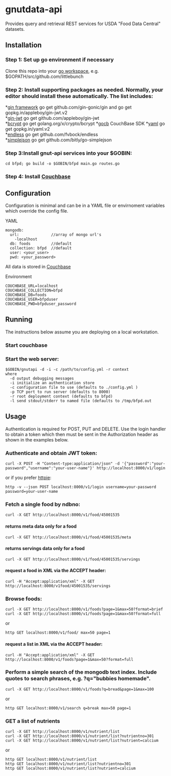 # gnutdata-api
Provides query and retrieval REST services for USDA "Food Data Central" datasets.
## Installation
### Step 1: Set up go environment if necessary   
Clone this repo into your [go workspace](https://golang.org/doc/code.html), e.g. $GOPATH/src/github.com/littlebunch
### Step 2: Install supporting packages as needed.  Normally, your editor should install these automatically.  The list includes:      
*[gin framework](https://github.com/gin-gonic/gin) go get github.com/gin-gonic/gin  and go get gopkg.in/appleboy/gin-jwt.v2  
*[gin-jwt](https://github.com/appleboy/gin-jwt) go get github.com/appleboy/gin-jwt       
*[bcrypt](https://godoc.org/golang.org/x/crypto/bcrypt) go get golang.org/x/crypto/bcrypt 
*[gocb]("gopkg.in/couchbase/gocb.v1") CouchBase SDK
*[yaml](http://gopkg.in/yaml.v2) go get gopkg.in/yaml.v2   
*[endless](https://github.com/fvbock/endless) go get github.com/fvbock/endless     
*[simplejson](https://github.com/bitly/go-simplejson) go get github.com/bitly/go-simplejson 
### Step 3:Install gnut-api services into your $GOBIN:
```
cd bfpd; go build -o $GOBIN/bfpd main.go routes.go
```
### Step 4: Install [Couchbase](https://www.couchbase.com)

## Configuration
Configuration is minimal and can be in a YAML file or envirnoment variables which override the config file.  

YAML    
```
mongodb:
  url:              //array of mongo url's
    -localhost
  db: foods         //default  
  collection: bfpd  //default
  user: <your_user>
  pwd: <your_password>

```

All data is stored in [Couchbase](http://www.couchbase.com)

Environment   
```
COUCHBASE_URL=localhost
COUCHBASE_COLLECTION=bfpd
COUCHBASE_DB=foods
COUCHBASE_USER=bfpduser
COUCHBASE_PWD=bfpduser_password

```
## Running    

The instructions below assume you are deploying on a local workstation.   

### Start couchbase

### Start the web server:
```
$GOBIN/gnutapi -d -i -c /path/to/config.yml -r context   
where
  -d output debugging messages  
  -i initialize an authentication store
  -c configuration file to use (defaults to ./config.yml )  
  -p TCP port to run server (defaults to 8000)
  -r root deployment context (defaults to bfpd)
  -l send stdout/stderr to named file (defaults to /tmp/bfpd.out
 ```
## Usage
Authentication is required for POST, PUT and DELETE.  Use the login handler to obtain a token which then must be sent in the Authorization header as shown in the examples below.  

### Authenticate and obtain JWT token:
```
curl -X POST -H "Content-type:application/json" -d '{"password":"your-password","username":"your-user-name"}' http://localhost:8000/v1/login
```
or if you prefer [httpie](https://github.com/jakubroztocil/httpie):
```
http -v --json POST localhost:8000/v1/login username=your-password password=your-user-name
```
### Fetch a single food by ndbno: 
```
curl -X GET http://localhost:8000/v1/food/45001535  
```
#### returns meta data only for a food  
```
curl -X GET http://localhost:8000/v1/food/45001535/meta
```
#### returns servings data only for a food  
```
curl -X GET http://localhost:8000/v1/food/45001535/servings
```
#### request a food in XML via the ACCEPT header:
```
curl -H "Accept:application/xml" -X GET http://localhost:8000/v1food/45001535/servings
```
### Browse foods:
```
curl -X GET http://localhost:8000/v1/foods?page=1&max=50?format=brief
curl -X GET http://localhost:8000/v1/foods?page=1&max=50?format=full
```
or
```
http GET localhost:8000/v1/food/ max=50 page=1
```
#### request a list in XML via the ACCEPT header:
```
curl -H "Accept:application/xml" -X GET http://localhost:8000/v1/foods?page=1&max=50?format=full
```
### Perform a simple search of the mongodb text index.  Include quotes to search phrases, e.g. ?q="bubbies homemade".
```
curl -X GET http://localhost:8000/v1/foods?q=bread&page=1&max=100
```
or
```
http GET localhost:8000/v1/search q=break max=50 page=1
```
### GET a list of nutrients
```
curl -X GET http://localhost:8000/v1/nutrient/list   
curl -X GET http://localhost:8000/v1/nutrient/list?nutrientno=301
curl -X GET http://localhost:8000/v1/nutrient/list?nutrient=calcium
```
or
```
http GET localhost:8000/v1/nutrient/list   
http GET localhost:8000/v1/nutrient/list?nutrientno=301
http GET localhost:8000/v1/nutrient/list?nutrient=calcium
```
